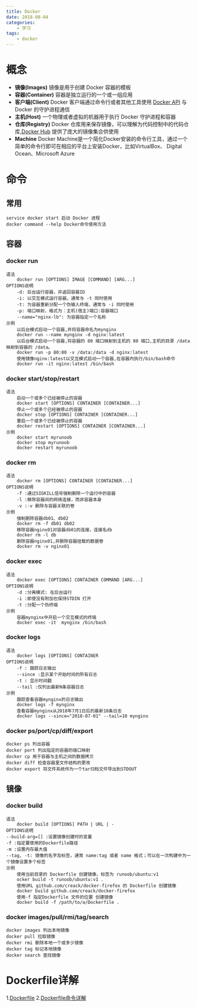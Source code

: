 ```yaml
---
title: Docker
date: 2018-08-04
categories:
    - 学习
tags:
    - docker
---
```

# 概念
* **镜像(Images)** 镜像是用于创建 Docker 容器的模板
* **容器(Container)** 容器是独立运行的一个或一组应用
* **客户端(Client)** Docker 客户端通过命令行或者其他工具使用 [Docker API](https://docs.docker.com/reference/api/docker_remote_api) 与 Docker 的守护进程通信
* **主机(Host)** 一个物理或者虚拟的机器用于执行 Docker 守护进程和容器
* **仓库(Registry)** Docker 仓库用来保存镜像，可以理解为代码控制中的代码仓库,[Docker Hub](https://hub.docker.com) 提供了庞大的镜像集合供使用
* **Machine** Docker Machine是一个简化Docker安装的命令行工具，通过一个简单的命令行即可在相应的平台上安装Docker，比如VirtualBox、 Digital Ocean、Microsoft Azure

# 命令

## 常用
    service docker start 启动 Docker 进程
    docker command --help Docker命令使用方法

<!-- more -->

## 容器

### docker run
    语法
        docker run [OPTIONS] IMAGE [COMMAND] [ARG...]
    OPTIONS说明
        -d: 后台运行容器，并返回容器ID
        -i: 以交互模式运行容器，通常与 -t 同时使用
        -t: 为容器重新分配一个伪输入终端，通常与 -i 同时使用
        -p: 端口映射，格式为：主机(宿主)端口:容器端口
        --name="nginx-lb": 为容器指定一个名称
    示例
        以后台模式启动一个容器,并将容器命名为mynginx
        docker run --name mynginx -d nginx:latest
        以后台模式启动一个容器,将容器的 80 端口映射到主机的 80 端口,主机的目录 /data 映射到容器的 /data。
        docker run -p 80:80 -v /data:/data -d nginx:latest
        使用镜像nginx:latest以交互模式启动一个容器,在容器内执行/bin/bash命令
        docker run -it nginx:latest /bin/bash

### docker start/stop/restart
    语法
        启动一个或多个已经被停止的容器
        docker start [OPTIONS] CONTAINER [CONTAINER...]
        停止一个或多个已经被停止的容器
        docker stop [OPTIONS] CONTAINER [CONTAINER...]
        重启一个或多个已经被停止的容器
        docker restart [OPTIONS] CONTAINER [CONTAINER...]
    示例
        docker start myrunoob
        docker stop myrunoob
        docker restart myrunoob

### docker rm
    语法
        docker rm [OPTIONS] CONTAINER [CONTAINER...]
    OPTIONS说明
        -f :通过SIGKILL信号强制删除一个运行中的容器
        -l :移除容器间的网络连接，而非容器本身
        -v :-v 删除与容器关联的卷
    示例
        强制删除容器db01、db02
        docker rm -f db01 db02
        移除容器nginx01对容器db01的连接，连接名db
        docker rm -l db
        删除容器nginx01,并删除容器挂载的数据卷
        docker rm -v nginx01

### docker exec
    语法
        docker exec [OPTIONS] CONTAINER COMMAND [ARG...]
    OPTIONS说明
        -d :分离模式: 在后台运行
        -i :即使没有附加也保持STDIN 打开
        -t :分配一个伪终端
    示例
        容器mynginx中开启一个交互模式的终端
        docker exec -it  mynginx /bin/bash


### docker logs
    语法
        docker logs [OPTIONS] CONTAINER
    OPTIONS说明
        -f : 跟踪日志输出
        --since :显示某个开始时间的所有日志
        -t : 显示时间戳
        --tail :仅列出最新N条容器日志
    示例
        跟踪查看容器mynginx的日志输出
        docker logs -f mynginx
        查看容器mynginx从2018年7月1日后的最新10条日志
        docker logs --since="2018-07-01" --tail=10 mynginx

### docker ps/port/cp/diff/export
    docker ps 列出容器
    docker port 列出指定的容器的端口映射
    docker cp 用于容器与主机之间的数据拷贝
    docker diff 检查容器里文件结构的更改
    docker export 将文件系统作为一个tar归档文件导出到STDOUT



## 镜像
### docker build
    语法
        docker build [OPTIONS] PATH | URL | -
    OPTIONS说明
    --build-arg=[] :设置镜像创建时的变量
    -f :指定要使用的Dockerfile路径
    -m :设置内存最大值
    --tag, -t: 镜像的名字及标签，通常 name:tag 或者 name 格式；可以在一次构建中为一个镜像设置多个标签
    示例
        使用当前目录的 Dockerfile 创建镜像，标签为 runoob/ubuntu:v1
        ocker build -t runoob/ubuntu:v1 .
        使用URL github.com/creack/docker-firefox 的 Dockerfile 创建镜像
        docker build github.com/creack/docker-firefox
        使用-f 指定Dockerfile 文件的位置 创建镜像
        docker build -f /path/to/a/Dockerfile .

### docker images/pull/rmi/tag/search
    docker images 列出本地镜像
    docker pull 拉取镜像
    docker rmi 删除本地一个或多少镜像
    docker tag 标记本地镜像
    docker search 查找镜像

# Dockerfile详解

1.[Dockerfile](https://blog.csdn.net/u010884123/article/details/55213279)
2.[Dockerfile命令详解](https://www.cnblogs.com/dazhoushuoceshi/p/7066041.html)

